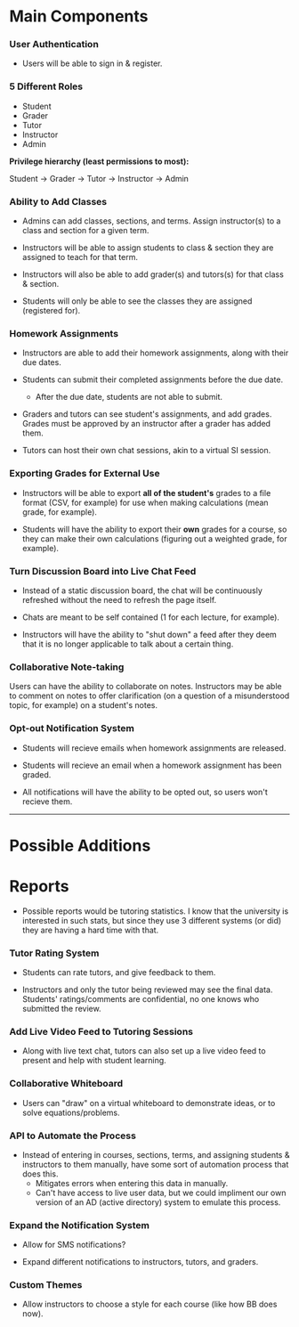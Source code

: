 # Main Components

### User Authentication

* Users will be able to sign in & register.

### 5 Different Roles

* Student
* Grader
* Tutor
* Instructor
* Admin

__Privilege hierarchy (least permissions to most):__

Student -> Grader -> Tutor -> Instructor -> Admin

### Ability to Add Classes

* Admins can add classes, sections, and terms. Assign instructor(s) to a class and section for a given term.

* Instructors will be able to assign students to class & section they are assigned to teach for that term.

* Instructors will also be able to add grader(s) and tutors(s) for that class & section.

* Students will only be able to see the classes they are assigned (registered for).

### Homework Assignments

* Instructors are able to add their homework assignments, along with their due dates.

* Students can submit their completed assignments before the due date.
    * After the due date, students are not able to submit.

* Graders and tutors can see student's assignments, and add grades. Grades must be approved by an instructor after a grader has added them.

* Tutors can host their own chat sessions, akin to a virtual SI session.

### Exporting Grades for External Use

* Instructors will be able to export __all of the student's__ grades to a file format (CSV, for example) for use when making calculations (mean grade, for example).

* Students will have the ability to export their __own__ grades for a course, so they can make their own calculations (figuring out a weighted grade, for example).

### Turn Discussion Board into Live Chat Feed

* Instead of a static discussion board, the chat will be continuously refreshed without the need to refresh the page itself.

* Chats are meant to be self contained (1 for each lecture, for example).

* Instructors will have the ability to "shut down" a feed after they deem that it is no longer applicable to talk about a certain thing.

### Collaborative Note-taking

Users can have the ability to collaborate on notes. Instructors may be able to comment on notes to offer clarification (on a question of a misunderstood topic, for example) on a student's notes.

### Opt-out Notification System

* Students will recieve emails when homework assignments are released.

* Students will recieve an email when a homework assignment has been graded.

* All notifications will have the ability to be opted out, so users won't recieve them.

---

# Possible Additions

# Reports

* Possible reports would be tutoring statistics. I know that the university is interested in such stats, but since they use 3 different systems (or did) they are having a hard time with that.

### Tutor Rating System

* Students can rate tutors, and give feedback to them.

* Instructors and only the tutor being reviewed may see the final data. Students' ratings/comments are confidential, no one knows who submitted the review.

### Add Live Video Feed to Tutoring Sessions

* Along with live text chat, tutors can also set up a live video feed to present and help with student learning.

### Collaborative Whiteboard

* Users can "draw" on a virtual whiteboard to demonstrate ideas, or to solve equations/problems.

### API to Automate the Process

* Instead of entering in courses, sections, terms, and assigning students & instructors to them manually, have some sort of automation process that does this.
    * Mitigates errors when entering this data in manually.
    * Can't have access to live user data, but we could impliment our own version of an AD (active directory) system to emulate this process.

### Expand the Notification System

* Allow for SMS notifications?

* Expand different notifications to instructors, tutors, and graders.

### Custom Themes

* Allow instructors to choose a style for each course (like how BB does now).